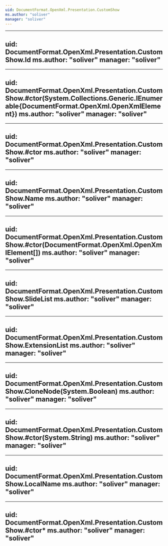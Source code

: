 ```yaml
---
uid: DocumentFormat.OpenXml.Presentation.CustomShow
ms.author: "soliver"
manager: "soliver"
---
```


---
uid: DocumentFormat.OpenXml.Presentation.CustomShow.Id
ms.author: "soliver"
manager: "soliver"
---

---
uid: DocumentFormat.OpenXml.Presentation.CustomShow.#ctor(System.Collections.Generic.IEnumerable{DocumentFormat.OpenXml.OpenXmlElement})
ms.author: "soliver"
manager: "soliver"
---

---
uid: DocumentFormat.OpenXml.Presentation.CustomShow.#ctor
ms.author: "soliver"
manager: "soliver"
---

---
uid: DocumentFormat.OpenXml.Presentation.CustomShow.Name
ms.author: "soliver"
manager: "soliver"
---

---
uid: DocumentFormat.OpenXml.Presentation.CustomShow.#ctor(DocumentFormat.OpenXml.OpenXmlElement[])
ms.author: "soliver"
manager: "soliver"
---

---
uid: DocumentFormat.OpenXml.Presentation.CustomShow.SlideList
ms.author: "soliver"
manager: "soliver"
---

---
uid: DocumentFormat.OpenXml.Presentation.CustomShow.ExtensionList
ms.author: "soliver"
manager: "soliver"
---

---
uid: DocumentFormat.OpenXml.Presentation.CustomShow.CloneNode(System.Boolean)
ms.author: "soliver"
manager: "soliver"
---

---
uid: DocumentFormat.OpenXml.Presentation.CustomShow.#ctor(System.String)
ms.author: "soliver"
manager: "soliver"
---

---
uid: DocumentFormat.OpenXml.Presentation.CustomShow.LocalName
ms.author: "soliver"
manager: "soliver"
---

---
uid: DocumentFormat.OpenXml.Presentation.CustomShow.#ctor*
ms.author: "soliver"
manager: "soliver"
---
